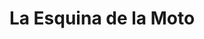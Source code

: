 ---
title: "La Esquina de la Moto"
url: /cordoba/la-esquina-de-la-moto/
shop: piezas de automóviles
---